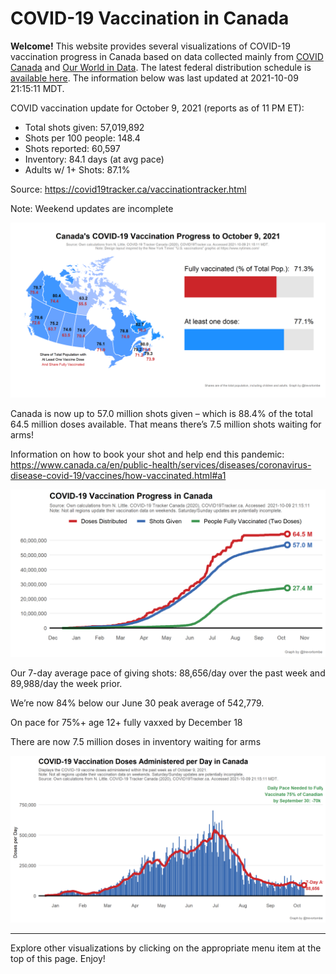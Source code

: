 COVID-19 Vaccination in Canada
==============================

**Welcome!** This website provides several visualizations of COVID-19
vaccination progress in Canada based on data collected mainly from
[COVID Canada](https://covid19tracker.ca/vaccinationtracker.html) and
[Our World in Data](https://ourworldindata.org/covid-vaccinations). The
latest federal distribution schedule is [available
here](https://www.canada.ca/en/public-health/services/diseases/2019-novel-coronavirus-infection/prevention-risks/covid-19-vaccine-treatment/vaccine-rollout.html).
The information below was last updated at 2021-10-09 21:15:11 MDT.

COVID vaccination update for October 9, 2021 (reports as of 11 PM ET):

-   Total shots given: 57,019,892
-   Shots per 100 people: 148.4
-   Shots reported: 60,597
-   Inventory: 84.1 days (at avg pace)
-   Adults w/ 1+ Shots: 87.1%

Source:
<a href="https://covid19tracker.ca/vaccinationtracker.html" class="uri">https://covid19tracker.ca/vaccinationtracker.html</a>

Note: Weekend updates are incomplete

![](Plots/plot_main.png)

Canada is now up to 57.0 million shots given – which is 88.4% of the
total 64.5 million doses available. That means there’s 7.5 million shots
waiting for arms!

Information on how to book your shot and help end this pandemic:
<a href="https://www.canada.ca/en/public-health/services/diseases/coronavirus-disease-covid-19/vaccines/how-vaccinated.html#a1" class="uri">https://www.canada.ca/en/public-health/services/diseases/coronavirus-disease-covid-19/vaccines/how-vaccinated.html#a1</a>

![](Plots/plot_total.png)

Our 7-day average pace of giving shots: 88,656/day over the past week
and 89,988/day the week prior.

We’re now 84% below our June 30 peak average of 542,779.

On pace for 75%+ age 12+ fully vaxxed by December 18

There are now 7.5 million doses in inventory waiting for arms

![](Plots/pace_national.png)

------------------------------------------------------------------------

Explore other visualizations by clicking on the appropriate menu item at
the top of this page. Enjoy!
